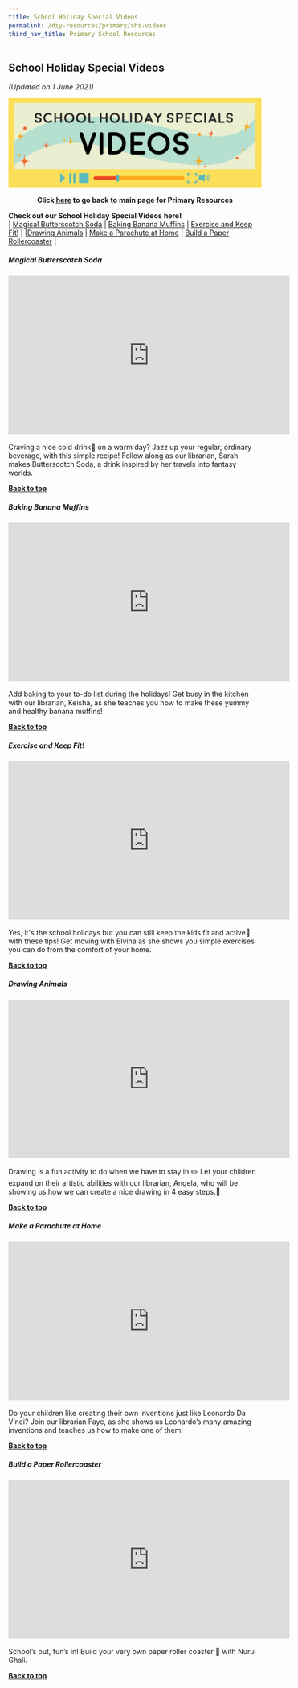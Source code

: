 ```yaml
---
title: School Holiday Special Videos
permalink: /diy-resources/primary/shs-videos
third_nav_title: Primary School Resources
---
```

## **School Holiday Special Videos**

_(Updated on 1 June 2021)_

![School Holiday Special Videos header](/images/diyresources/primary/shs-videos-header.png)
<p style="text-align: center;"><b>Click <a href="/diy-resources/primary/primary-main">here</a>  to go back to main page for Primary Resources</b></p>

**Check out our School Holiday Special Videos here!**<br>
| [Magical Butterscotch Soda](#magical-butterscotch-soda) | [Baking Banana Muffins](#baking-banana-muffins) | [Exercise and Keep Fit!](#exercise-and-keep-fit) | 
|[Drawing Animals](#drawing-animals) | [Make a Parachute at Home](#make-a-parachute-at-home) | [Build a Paper Rollercoaster](#build-a-paper-rollercoaster) |


##### Magical Butterscotch Soda
<center><iframe width="560" height="315" src="https://www.youtube.com/embed/pe58gTDQJmg" frameborder="0" allow="accelerometer; autoplay; clipboard-write; encrypted-media; gyroscope; picture-in-picture" allowfullscreen></iframe></center>

Craving a nice cold drink🥤 on a warm day? Jazz up your regular, ordinary beverage, with this simple recipe! Follow along as our librarian, Sarah makes Butterscotch Soda, a drink inspired by her travels into fantasy worlds. 

<b><a href="#top">Back to top</a></b>


##### Baking Banana Muffins
<center><iframe width="560" height="315" src="https://www.youtube.com/embed/BPGHU2GWMhk" frameborder="0" allow="accelerometer; autoplay; clipboard-write; encrypted-media; gyroscope; picture-in-picture" allowfullscreen></iframe></center>

Add baking to your to-do list during the holidays! Get busy in the kitchen with our librarian, Keisha, as she teaches you how to make these yummy and healthy banana muffins!

<b><a href="#top">Back to top</a></b>


##### Exercise and Keep Fit!
<center><iframe width="560" height="315" src="https://www.youtube.com/embed/kRs8U4FrUgc" frameborder="0" allow="accelerometer; autoplay; clipboard-write; encrypted-media; gyroscope; picture-in-picture" allowfullscreen></iframe></center>

Yes, it's the school holidays but you can still keep the kids fit and active💪 with these tips! Get moving with Elvina as she shows you simple exercises you can do from the comfort of your home.

<b><a href="#top">Back to top</a></b>


##### Drawing Animals
<center><iframe width="560" height="315" src="https://www.youtube.com/embed/S1lcosdpw20" frameborder="0" allow="accelerometer; autoplay; clipboard-write; encrypted-media; gyroscope; picture-in-picture" allowfullscreen></iframe></center>

Drawing is a fun activity to do when we have to stay in.✏️ Let your children expand on their artistic abilities with our librarian, Angela, who will be showing us how we can create a nice drawing in 4 easy steps.🎨

<b><a href="#top">Back to top</a></b>


##### Make a Parachute at Home
<center><iframe width="560" height="315" src="https://www.youtube.com/embed/vUXWrQMa8QY" frameborder="0" allow="accelerometer; autoplay; clipboard-write; encrypted-media; gyroscope; picture-in-picture" allowfullscreen></iframe></center>

Do your children like creating their own inventions just like Leonardo Da Vinci? Join our librarian Faye, as she shows us Leonardo’s many amazing inventions and teaches us how to make one of them!

<b><a href="#top">Back to top</a></b>


##### Build a Paper Rollercoaster
<center><iframe width="560" height="315" src="https://www.youtube.com/embed/D08p42IKWjE" frameborder="0" allow="accelerometer; autoplay; clipboard-write; encrypted-media; gyroscope; picture-in-picture" allowfullscreen></iframe></center>

School’s out, fun’s in! Build your very own paper roller coaster 🎢 with Nurul Ghali.

<b><a href="#top">Back to top</a></b>